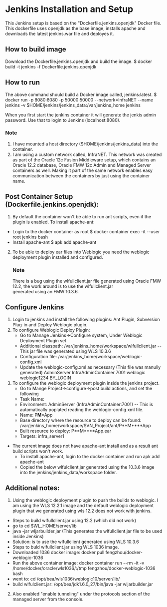 # Jenkins Installation and Setup
This Jenkins setup is based on the "Dockerfile.jenkins.openjdk" Docker file. This dockerfile uses openjdk as the base image, installs apache and downloads the latest jenkins.war file and deployes it. 

## How to build image
Download the Dockerfile.jenkins.openjdk and build the image.
$ docker build -t jenkins -f Dockerfile.jenkins.openjdk

## How to run
The above command should build a Docker image called, jenkins:latest. 
$ docker run -p 8080:8080 -p 50000:50000 --network=InfraNET --name jenkins -v $HOME/jenkins/jenkins_data:/var/jenkins_home jenkins

When you first start the jenkins container it will generate the jenkis admin password. Use that to login to Jenkins (localhost:8080).

### Note
1. I have mounted a host directory ($HOME/jenkins/jenkins_data) into the container. 
2. I am using a custom network called, InfraNET. This network was created as part of the Oracle 12c Fusion Middleware setup, which contains an Oracle 12.2 database, Oracle FMW 12c Admin and Managed Server containers as well. Making it part of the same network enables easy communication between the containers by just using the container name. 


## Post Container Setup (Dockerfile.jenkins.openjdk):
1. By default the container won't be able to run ant scripts, even if the plugin is enabled. To install apache-ant:
 - Login to the docker container as root
 $ docker container exec -it --user root jenkins bash
 - Install apache-ant
 $ apk add apache-ant
2. To be able to deploy ear files into Weblogic you need the weblogic deployment plugin installed and configured. 
   ### Note
   There is a bug using the wlfullclient.jar file generated using Oracle FMW 12.2, the work around is to use the wlfullclient.jar   
   generated using an FMW 10.3.6.

## Configure Jenkins
1. Login to jenkins and install the following plugins: Ant Plugin, Subversion Plug-in and Deploy Weblogic plugin.
2. To configure Weblogic Deploy Plugin:
   - Go to Manage Jenkins->Configure system, Under Weblogic Deployment Plugin set
    - Additional classpath: /var/jenkins_home/workspace/wlfullclient.jar -- This jar file was generated using WLS 10.3.6
    - Configuration file: /var/jenkins_home/workspace/weblogic-config.xml
    - Update the weblogic-config.xml as necessary (This file was manully generated)
      <?xml version="1.0" encoding="UTF-8"?>
      <config xmlns="http://org.jenkinsci.plugins/WeblogicDeploymentPlugin"
      xmlns:xsi="http://www.w3.org/2001/XMLSchema-instance"
      xsi:schemaLocation="http://org.jenkinsci.plugins/WeblogicDeploymentPlugin plugin-configuration.xsd">
      <weblogic-targets>
          <weblogic-target>
              <name>AdminServer</name>
              <host>InfraAdminContainer</host>
              <port>7001</port>
              <login>weblogic</login>
              <password>weblogic1234</password>
              <authMode>BY_LOGIN</authMode>
              <!-- optionnal 
              <ftpHost>_weblogic.remote.host_</ftpHost>
              <ftpUser>_weblogic.remote.user_</ftpUser>
              <ftpPassowrd>_weblogic.remote.password_</ftpPassowrd>
              <remoteDir>/remote/file/to/path/used/to/deploy/libraries</remoteDir>
              -->
          </weblogic-target>
      </weblogic-targets>
      </config>    
 3. To configure the weblogic deployment plugin inside the jenkins project.
    - Go to Mange Project->configure->post build actions, and set the following
     - Task Name:
     - Environment: AdminServer (InfraAdminContainer:7001)  -- This is automatically poplated reading the weblogic-config.xml file.
     - Name: P**M***App
     - Base directory where the resource to deploy can be found: /var/jenkins_home/workspace/SVN_Project/ant/P**M****App
     - Built resource to deploy: P**M****App.ear
     - Targets: infra_server1

- The current image does not have apache-ant install and as a result ant build scripts won't work. 
  - To install apache-ant, login to the docker container and run apk add apache-ant 
  - Copied the below wlfulclient.jar generated using the 10.3.6 image into the jenkins/jenkins_data/workspace folder.
 

## Additional notes:
1. Using the weblogic deployment plugin to push the builds to weblogic. I am using the WLS 12.2.1 image and the default weblogic deployment plugin that we generated using wls 12.2 does not work with jenkins.
 - Steps to build wlfullclient.jar using 12.2 (which did not work)
  - go to cd $WL_HOME/server/lib
  - java -jar wljarbuilder.jar (This generates the wlfullclient.jar file to be used inside Jenkins)
 - Solution: is to use the wlfullclient generated using WLS 10.3.6 
  - Steps to buld wlfullclient.jar using WLS 1036 image.
  - Downloaded 1036 docker image: docker pull fengzhou/docker-weblogic-1036
  - Run the above container image: docker container run --rm -it -v /home/docker/oracle/wls1036/:/tmp fengzhou/docker-weblogic-1036 bash
   - went to: cd /opt/bea/wls1036/weblogic10/server/lib/
   - build wlfulclient.jar: /opt/bea/jdk1.6.0_27/bin/java -jar wljarbuilder.jar
 
 2. Also enabled "enable tunneling" under the protocols section of the managed server from the console.


